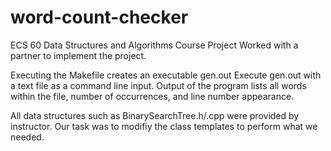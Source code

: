 # word-count-checker
ECS 60 Data Structures and Algorithms Course Project
Worked with a partner to implement the project. 

Executing the Makefile creates an executable gen.out 
Execute gen.out with a text file as a command line input.
Output of the program lists all words within the file, number
of occurrences, and line number appearance. 

All data structures such as BinarySearchTree.h/.cpp were provided
by instructor. Our task was to modifiy the class templates to 
perform what we needed. 
